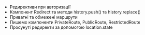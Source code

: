 - Редирективи при авторизації  
- Компонент Redirect та методи history.push() та history.replace()  
- Приватні та обмежені маршрути  
- Пишемо компоненти PrivateRoute, PublicRoute, RestrictedRoute  
- Просунуті редиректи за допомогою location.state
